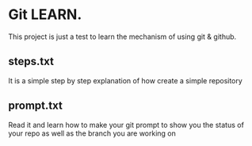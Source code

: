 # Git LEARN.

This project is just a test to learn the mechanism of using git & github.

## steps.txt
It is a simple step by step explanation of how create a simple repository
## prompt.txt
Read it and learn how to make your git prompt to show you the status of
your repo as well as the branch you are working on

